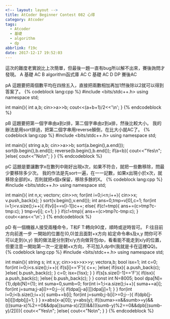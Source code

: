 ```yaml
---
<!-- layout: layout -->
title: AtCoder Beginner Contest 082 心得
category: Atcoder
tags:
  - Atcoder
  - 基礎
  - algorithm
  - dp
abbrlink: f19c
date: 2017-12-17 19:52:03
---
```

這次的難度老實說比上次簡單，但最後一題一直有bug所以解不出來，賽後詢問才發現。
A 基礎 AC
B algorithm函式庫 AC
C 基礎 AC
D DP 賽後AC

pA
這題要把兩個數平均在四捨五入，直接把兩數相加再加1然後除以2就可以得到答案了。
{% codeblock lang:cpp %}
#include <bits/stdc++.h>
using namespace std;
 
int main(){
    int a,b;
    cin>>a>>b;
    cout<<(a+b+1)/2<<'\n';
}
{% endcodeblock %}

pB
這題要把第一個字串由a到z排，第二個字串由z到a排，然後比較大小。
我的辦法是用sort排過，把第二個字串用reverse顛倒，在比大小就AC了。
{% codeblock lang:cpp %}
#include <bits/stdc++.h>
using namespace std;
 
int main(){
    string a,b;
    cin>>a>>b;
    sort(a.begin(),a.end());
    sort(b.begin(),b.end());
    reverse(b.begin(),b.end());
    if(a<b){
        cout<<"Yes\n";
    }else{
        cout<<"No\n";
    }
}
{% endcodeblock %}

pC
這題是要讓數字x在數列中剛好出現x次，如果不符合，就把一些數移除，問最少要移除多少次。
我的作法是先sort一遍，在一一記數，如果x出現小於x次，就移除全部的x，否則就把x個x保留，移除多餘的X。
{% codeblock lang:cpp %}
#include <bits/stdc++.h>
using namespace std;
 
int main(){
    int n,x;
    vector<int>v;
    cin>>n;
    for(int i=0;i<n;i++){
        cin>>x;
        v.push_back(x);
    }
    sort(v.begin(),v.end());
    int ans=0,tmp=v[0],c=1;
    for(int i=1;i<v.size();i++){
        if(v[i]==v[i-1])c++;
        else{
            if(c!=tmp){
                ans+=(c>tmp?c-tmp:c);
            }
            tmp=v[i];
            c=1;
        }
    }
    if(c!=tmp){
            ans+=(c>tmp?c-tmp:c);
    }
    cout<<ans<<'\n';
}
{% endcodeblock %}

pD
有一個機器人接受兩種命令，T和F
T:轉向90度，順時或逆時皆可。
F:往目前方向前進一步
一開始的位置在(0,0)並且面對+x方向
給定命令串s及x,y
問你可不可以走到(x,y)
我的做法是分別對x/y方向做背包dp，看看能不能走到x/y的位置，但要注意一開始第一次一定是朝+x方向，不可加入dp中(我就是卡在這裡QQ)。
{% codeblock lang:cpp %}
#include <bits/stdc++.h>
using namespace std;
 
int main(){
    string s;
    int x,y;
    cin>>s>>x>>y;
    vector<int>a,b;
    bool isx=1;
    int c=0;
    for(int i=0;i<s.size();i++){
        if(s[i]=='F'){
            c++;
        }else{
            if(isx){
                a.push_back(c);
            }else{
                b.push_back(c);
            }
            c=0;
            isx=(!isx);
        }
    }
    if(s[s.size()-1]=='F'){
        if(isx){
            a.push_back(c);
        }else{
            b.push_back(c);
        }
    }
    const int N=8005;
    bool dpa[N]={1},dpb[N]={1};
    int suma=0,sumb=0;
    for(int i=1;i<a.size();i++){
        suma+=a[i];
        for(int j=suma;j-a[i]>=0;j--){
            if(dpa[j-a[i]])dpa[j]=1;
        }
    }
    for(int i=0;i<b.size();i++){
        sumb+=b[i];
        for(int j=sumb;j-b[i]>=0;j--){
            if(dpb[j-b[i]])dpb[j]=1;
        }
    }
    x=abs(x-a[0]);
    y=abs(y);
    if((suma>=x&&sumb>=y)&&(((suma-x)%2==0&&dpa[(suma-x)/2]))&&(((sumb-y)%2==0&&dpb[(sumb-y)/2]))){
        cout<<"Yes\n";
    }else{
        cout<<"No\n";
    }
}
{% endcodeblock %}